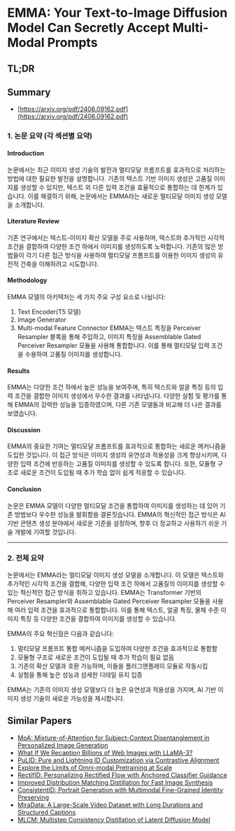 # EMMA: Your Text-to-Image Diffusion Model Can Secretly Accept Multi-Modal Prompts
## TL;DR
## Summary
- [https://arxiv.org/pdf/2406.09162.pdf](https://arxiv.org/pdf/2406.09162.pdf)

### 1. 논문 요약 (각 섹션별 요약)

#### Introduction
논문에서는 최근 이미지 생성 기술의 발전과 멀티모달 프롬프트를 효과적으로 처리하는 방법에 대한 필요한 발전을 설명합니다. 기존의 텍스트 기반 이미지 생성은 고품질 이미지를 생성할 수 있지만, 텍스트 외 다른 입력 조건을 효율적으로 통합하는 데 한계가 있습니다. 이를 해결하기 위해, 논문에서는 EMMA라는 새로운 멀티모달 이미지 생성 모델을 소개합니다.

#### Literature Review
기존 연구에서는 텍스트-이미지 확산 모델을 주로 사용하며, 텍스트와 추가적인 시각적 조건을 결합하여 다양한 조건 하에서 이미지를 생성하도록 노력합니다. 기존의 많은 방법들이 각기 다른 접근 방식을 사용하여 멀티모달 프롬프트를 이용한 이미지 생성의 유전적 건축을 이해하려고 시도합니다.

#### Methodology
EMMA 모델의 아키텍처는 세 가지 주요 구성 요소로 나뉩니다: 
1. Text Encoder(T5 모델)
2. Image Generator
3. Multi-modal Feature Connector
EMMA는 텍스트 특징을 Perceiver Resampler 블록을 통해 주입하고, 이미지 특징을 Assemblable Gated Perceiver Resampler 모듈을 사용해 통합합니다. 이를 통해 멀티모달 입력 조건을 수용하여 고품질 이미지를 생성합니다.

#### Results
EMMA는 다양한 조건 하에서 높은 성능을 보여주며, 특히 텍스트와 얼굴 특징 등의 입력 조건을 결합한 이미지 생성에서 우수한 결과를 나타냅니다. 다양한 실험 및 평가를 통해 EMMA의 강력한 성능을 입증하였으며, 다른 기존 모델들과 비교해 더 나은 결과를 보였습니다.

#### Discussion
EMMA의 중요한 기여는 멀티모달 프롬프트를 효과적으로 통합하는 새로운 메커니즘을 도입한 것입니다. 이 접근 방식은 이미지 생성의 유연성과 적용성을 크게 향상시키며, 다양한 입력 조건에 반응하는 고품질 이미지를 생성할 수 있도록 합니다. 또한, 모듈형 구조로 새로운 조건이 도입될 때 추가 학습 없이 쉽게 적응할 수 있습니다.

#### Conclusion
논문은 EMMA 모델이 다양한 멀티모달 조건을 통합하여 이미지를 생성하는 데 있어 기존 방법보다 우수한 성능을 발휘함을 결론짓습니다. EMMA의 혁신적인 접근 방식은 AI 기반 콘텐츠 생성 분야에서 새로운 기준을 설정하며, 향후 더 정교하고 사용하기 쉬운 기술 개발에 기여할 것입니다.

---

### 2. 전체 요약

논문에서는 EMMA라는 멀티모달 이미지 생성 모델을 소개합니다. 이 모델은 텍스트와 추가적인 시각적 조건을 결합해, 다양한 입력 조건 하에서 고품질의 이미지를 생성할 수 있는 혁신적인 접근 방식을 취하고 있습니다. EMMA는 Transformer 기반의 Perceiver Resampler와 Assemblable Gated Perceiver Resampler 모듈을 사용해 여러 입력 조건을 효과적으로 통합합니다. 이를 통해 텍스트, 얼굴 특징, 물체 수준 이미지 특징 등 다양한 조건을 결합하여 이미지를 생성할 수 있습니다.

EMMA의 주요 혁신점은 다음과 같습니다:
1. 멀티모달 프롬프트 통합 메커니즘을 도입하여 다양한 조건을 효과적으로 통합함
2. 모듈형 구조로 새로운 조건이 도입될 때 추가 학습이 필요 없음
3. 기존의 확산 모델과 호환 가능하며, 이들을 플러그앤플레이 모듈로 작동시킴
4. 실험을 통해 높은 성능과 섬세한 디테일 유지 입증

EMMA는 기존의 이미지 생성 모델보다 더 높은 유연성과 적용성을 가지며, AI 기반 이미지 생성 기술의 새로운 가능성을 제시합니다.

## Similar Papers
- [MoA: Mixture-of-Attention for Subject-Context Disentanglement in Personalized Image Generation](2404.11565.md)
- [What If We Recaption Billions of Web Images with LLaMA-3?](2406.08478.md)
- [PuLID: Pure and Lightning ID Customization via Contrastive Alignment](2404.16022.md)
- [Explore the Limits of Omni-modal Pretraining at Scale](2406.09412.md)
- [RectifID: Personalizing Rectified Flow with Anchored Classifier Guidance](2405.14677.md)
- [Improved Distribution Matching Distillation for Fast Image Synthesis](2405.14867.md)
- [ConsistentID: Portrait Generation with Multimodal Fine-Grained Identity Preserving](2404.16771.md)
- [MiraData: A Large-Scale Video Dataset with Long Durations and Structured Captions](2407.06358.md)
- [MLCM: Multistep Consistency Distillation of Latent Diffusion Model](2406.05768.md)
